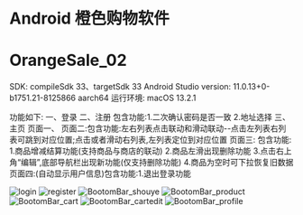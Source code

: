 
# Android 橙色购物软件
# OrangeSale_02

SDK: compileSdk 33、targetSdk 33
Android Studio version: 11.0.13+0-b1751.21-8125866 aarch64
运行环境: macOS 13.2.1


功能如下:
一、登录
二、注册
包含功能:1.二次确认密码是否一致 2.地址选择
三、主页
页面一、
页面二:包含功能:左右列表点击联动和滑动联动--点击左列表右列表可跳到对应位置;点击或者滑动右列表,左列表定位到对应位置
页面三:
包含功能:
1.商品增减结算功能(支持商品与商店的联动) 
2.商品左滑出现删除功能 
3.点击右上角“编辑”,底部导航栏出现新功能(仅支持删除功能) 
4.商品为空时可下拉恢复旧数据
页面四:(自动显示用户信息)包含功能:1.退出登录功能

![login](https://user-images.githubusercontent.com/110532030/228408854-9d3796e2-15a8-4e97-829e-a0da1857fa77.png)
![register](https://user-images.githubusercontent.com/110532030/228408889-c8468378-c113-4b8e-9fb7-5541ac5937c9.png)
![BootomBar_shouye](https://user-images.githubusercontent.com/110532030/228409010-b3ebc01d-6feb-4c46-aa64-b616a4712a8d.png)
![BootomBar_product](https://user-images.githubusercontent.com/110532030/228409024-46153906-e22c-47ea-a6ec-b8e10bbe8dfd.png)
![BootomBar_cart](https://user-images.githubusercontent.com/110532030/228409284-fb796fb9-c474-4db4-95dd-354e6aa21d13.png)
![BootomBar_cartedit](https://user-images.githubusercontent.com/110532030/228409295-10ae6f4d-ce45-4599-8a28-83e9193bd188.png)
![BootomBar_profile](https://user-images.githubusercontent.com/110532030/228410014-df092cb4-72ce-43ae-b07b-cd717f577527.png)
